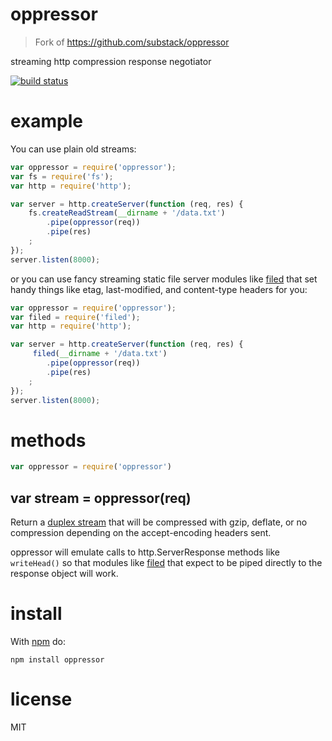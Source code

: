 # oppressor

> Fork of https://github.com/substack/oppressor

streaming http compression response negotiator

[![build status](https://secure.travis-ci.org/substack/oppressor.png)](http://travis-ci.org/substack/oppressor)

# example

You can use plain old streams:

``` js
var oppressor = require('oppressor');
var fs = require('fs');
var http = require('http');

var server = http.createServer(function (req, res) {
    fs.createReadStream(__dirname + '/data.txt')
        .pipe(oppressor(req))
        .pipe(res)
    ;
});
server.listen(8000);
```

or you can use fancy streaming static file server modules like
[filed](http://github.com/mikeal/filed) that set handy things like etag,
last-modified, and content-type headers for you:

``` js
var oppressor = require('oppressor');
var filed = require('filed');
var http = require('http');

var server = http.createServer(function (req, res) {
     filed(__dirname + '/data.txt')
        .pipe(oppressor(req))
        .pipe(res)
    ;
});
server.listen(8000);
```

# methods

``` js
var oppressor = require('oppressor')
```

## var stream = oppressor(req)

Return a [duplex stream](https://github.com/substack/stream-handbook#duplex)
that will be compressed with gzip, deflate, or no compression depending on the
accept-encoding headers sent.

oppressor will emulate calls to http.ServerResponse methods like `writeHead()`
so that modules like [filed](http://github.com/mikeal/filed) that expect to be
piped directly to the response object will work.

# install

With [npm](https://npmjs.org) do:

```
npm install oppressor
```

# license

MIT
